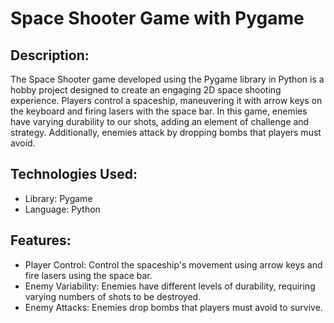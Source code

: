 # Space Shooter Game with Pygame
## Description:
The Space Shooter game developed using the Pygame library in Python is a hobby project designed to create an engaging 2D space shooting experience. Players control a spaceship, maneuvering it with arrow keys on the keyboard and firing lasers with the space bar. In this game, enemies have varying durability to our shots, adding an element of challenge and strategy. Additionally, enemies attack by dropping bombs that players must avoid.

## Technologies Used:
- Library: Pygame
- Language: Python
## Features:
- Player Control: Control the spaceship's movement using arrow keys and fire lasers using the space bar.
- Enemy Variability: Enemies have different levels of durability, requiring varying numbers of shots to be destroyed.
- Enemy Attacks: Enemies drop bombs that players must avoid to survive.
